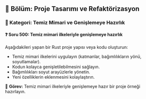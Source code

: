 ## 📘 Bölüm: Proje Tasarımı ve Refaktörizasyon  
### 🔹 Kategori: Temiz Mimari ve Genişlemeye Hazırlık  
#### ❓ Soru 500: Temiz mimari ilkeleriyle genişlemeye hazırlık

Aşağıdakileri yapan bir Rust proje yapısı veya kodu oluşturun:

- Temiz mimari ilkelerini uygulayın (katmanlar, bağımlılıkların yönü, soyutlamalar).
- Kodun kolayca genişletilebilmesini sağlayın.
- Bağımlılıkları soyut arayüzlerle yönetin.
- Yeni özelliklerin eklenmesini kolaylaştırın.

🔧 **Görev:** Temiz mimari ilkeleriyle genişlemeye hazır bir proje örneği hazırlayın.
